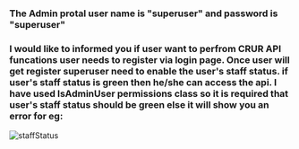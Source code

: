 ### The Admin protal user name is "superuser" and password is "superuser"

### I would like to informed you if user want to perfrom CRUR API funcations user needs to register via login page. Once user will get register superuser need to enable the user's staff status. if user's staff status is green then he/she can access the api. I have used IsAdminUser permissions class so it is required that user's staff status should be green else it will show you an error for eg: 

![staffStatus](https://user-images.githubusercontent.com/81191373/142483543-dd72f200-14dd-4174-ab71-84a6038fded8.png)

